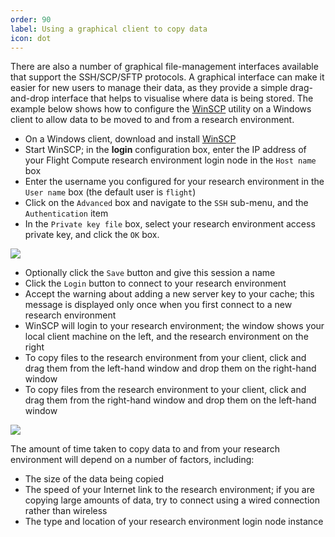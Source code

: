 ```yaml
---
order: 90
label: Using a graphical client to copy data
icon: dot
---
```


There are also a number of graphical file-management interfaces available that support the SSH/SCP/SFTP protocols. A graphical interface can make it easier for new users to manage their data, as they provide a simple drag-and-drop interface that helps to visualise where data is being stored. The example below shows how to configure the [WinSCP](https://winscp.net/eng/download.php) utility on a Windows client to allow data to be moved to and from a research environment.

- On a Windows client, download and install [WinSCP](https://winscp.net/eng/download.php)
- Start WinSCP; in the **login** configuration box, enter the IP address of your Flight Compute research environment login node in the `Host name` box
- Enter the username you configured for your research environment in the `User name` box (the default user is `flight`)
- Click on the `Advanced` box and navigate to the `SSH` sub-menu, and the `Authentication` item
- In the `Private key file` box, select your research environment access private key, and click the `OK` box.

![](/images/winscpconfig.png)

- Optionally click the `Save` button and give this session a name
- Click the `Login` button to connect to your research environment
- Accept the warning about adding a new server key to your cache; this message is displayed only once when you first connect to a new research environment
- WinSCP will login to your research environment; the window shows your local client machine on the left, and the research environment on the right
- To copy files to the research environment from your client, click and drag them from the left-hand window and drop them on the right-hand window
- To copy files from the research environment to your client, click and drag them from the right-hand window and drop them on the left-hand window


![](/images/winscpcopyfiles.png)

The amount of time taken to copy data to and from your research environment will depend on a number of factors, including:

- The size of the data being copied
- The speed of your Internet link to the research environment; if you are copying large amounts of data, try to connect using a wired connection rather than wireless
- The type and location of your research environment login node instance

